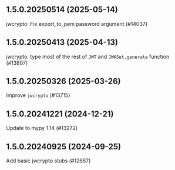 ## 1.5.0.20250514 (2025-05-14)

jwcrypto: Fix export_to_pem password argument (#14037)

## 1.5.0.20250413 (2025-04-13)

jwcrypto: type most of the rest of `JWT` and `JWKSet.generate` function (#13807)

## 1.5.0.20250326 (2025-03-26)

Improve `jwcrypto` (#13715)

## 1.5.0.20241221 (2024-12-21)

Update to mypy 1.14 (#13272)

## 1.5.0.20240925 (2024-09-25)

Add basic jwcrypto stubs (#12687)

